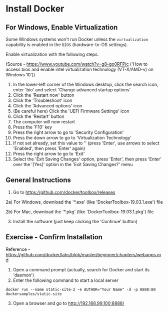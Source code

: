 # Install Docker

## For Windows, Enable Virtualization
Some Windows systems won't run Docker unless the `virtualization`
capability is enabled in the `BIOS` (hardware-to-OS settings).

Enable virtualization with the following steps.

(Source - https://www.youtube.com/watch?v=g8-go0RFPjc
('How to access bios and enable intel virtualization technology
(VT-X/AMD-v) on Windows 10'))

1) In the lower-left corner of the Windows desktop, click the search icon,
enter 'bio' and select 'Change advanced startup options'
2) Click the 'Restart now' button
3) Click the 'Troubleshoot' icon
4) Click the 'Advanced options' icon
5) (Be careful here) Click the 'UEFI Firmware Settings' icon
6) Click the 'Restart' button
7) The computer will now restart
8) Press the 'F10' key
9) Press the right arrow to go to 'Security Configuration'
10) Press the down arrow to go to 'Virtualization Technology'
11) If not set already, set this value to '<Enabled>'
(press 'Enter', use arrows to select 'Enabled', then press 'Enter' again)
12) Press the right arrow to go to 'Exit'
13) Select the 'Exit Saving Changes' option, press 'Enter',
then press 'Enter' over the '[Yes]' option in the 'Exit Saving Changes?' menu

## General Instructions
1) Go to https://github.com/docker/toolbox/releases

2a) For Windows, download the '*.exe' (like 'DockerToolbox-19.03.1.exe') file

2b) For Mac, download the '*.pkg' (like 'DockerToolbox-19.03.1.pkg') file

3) Install the software (just keep clicking the 'Continue' button)

## Exercise - Confirm Installation

Reference - https://github.com/docker/labs/blob/master/beginner/chapters/webapps.md

1) Open a command prompt (actually, search for Docker and start its 'daemon')
2) Enter the following command to start a local server
```
docker run --name static-site-2 -e AUTHOR="Your Name" -d -p 8888:80 dockersamples/static-site
```
3) Open a browser and go to http://192.168.99.100:8888/